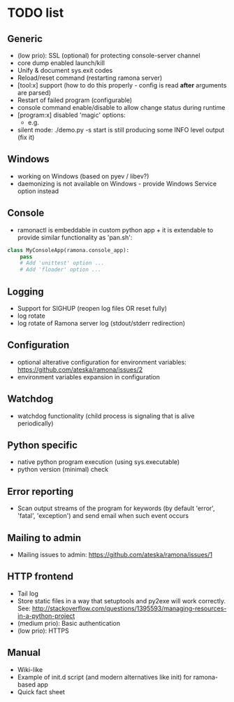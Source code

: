 TODO list
=========

Generic
-------
- (low prio): SSL (optional) for protecting console-server channel
- core dump enabled launch/kill
- Unify & document sys.exit codes 
- Reload/reset command (restarting ramona server)
- [tool:x] support (how to do this properly - config is read __after__ arguments are parsed)
- Restart of failed program (configurable)
- console command enable/disable to allow change status during runtime
- [program:x] disabled 'magic' options:
	 - e.g. <on-platform linux:mac>
- silent mode: ./demo.py -s start is still producing some INFO level output (fix it)

Windows
-------
- working on Windows (based on pyev / libev?)
- daemonizing is not available on Windows - provide Windows Service option instead

Console
-------
- ramonactl is embeddable in custom python app + it is extendable to provide similar functionality as 'pan.sh':

```python
class MyConsoleApp(ramona.console_app):
	pass
	# Add 'unittest' option ...
	# Add 'floader' option ...
```

Logging
-------
- Support for SIGHUP (reopen log files OR reset fully)
- log rotate
- log rotate of Ramona server log (stdout/stderr redirection)

Configuration
-------------
- optional alterative configuration for environment variables: https://github.com/ateska/ramona/issues/2
- environment variables expansion in configuration

Watchdog
--------
- watchdog functionality (child process is signaling that is alive periodically)

Python specific
---------------
- native python program execution (using sys.executable)
- python version (minimal) check

Error reporting
---------------
- Scan output streams of the program for keywords (by default 'error', 'fatal', 'exception') and send email when such event occurs

Mailing to admin
----------------
- Mailing issues to admin: https://github.com/ateska/ramona/issues/1

HTTP frontend
-------------
- Tail log
- Store static files in a way that setuptools and py2exe will work correctly. See: http://stackoverflow.com/questions/1395593/managing-resources-in-a-python-project
- (medium prio): Basic authentication
- (low prio): HTTPS

Manual
------
- Wiki-like
- Example of init.d script (and modern alternatives like init) for ramona-based app
- Quick fact sheet
